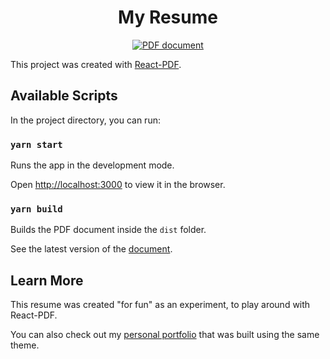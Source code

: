 <h1 align="center">
  My Resume
</h1>
<p align="center">
  <a href="https://github.com/jgrancher/resume/blob/master/dist/Resume.pdf">
    <img alt="PDF document" src="https://user-images.githubusercontent.com/5517450/90530949-d1e68900-e1b8-11ea-9607-bc58d57d7725.png" />
  </a>
</p>

This project was created with [React-PDF](https://github.com/diegomura/react-pdf).

## Available Scripts

In the project directory, you can run:

### `yarn start`

Runs the app in the development mode.<br />

Open [http://localhost:3000](http://localhost:3000) to view it in the browser.

### `yarn build`

Builds the PDF document inside the `dist` folder.<br />

See the latest version of the [document](https://github.com/jgrancher/resume/blob/master/dist/Resume.pdf).

## Learn More

This resume was created "for fun" as an experiment, to play around with React-PDF.<br />

You can also check out my [personal portfolio](https://jerem.app) that was built using the same theme.
